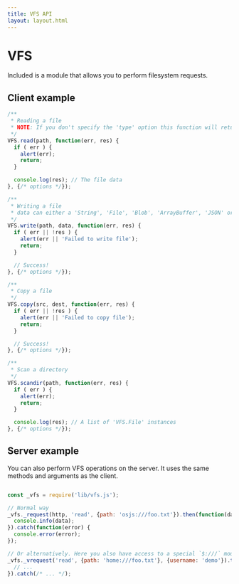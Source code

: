```yaml
---
title: VFS API
layout: layout.html
---
```


# VFS

Included is a module that allows you to perform filesystem requests.

## Client example

```js
/**
 * Reading a file
 * NOTE: If you don't specify the 'type' option this function will return an ArrayBuffer by default
 */
VFS.read(path, function(err, res) {
  if ( err ) {
    alert(err);
    return;
  }

  console.log(res); // The file data
}, {/* options */});

/**
 * Writing a file
 * data can either a 'String', 'File', 'Blob', 'ArrayBuffer', 'JSON' or 'VFS.FileDataURL'
 */
VFS.write(path, data, function(err, res) {
  if ( err || !res ) {
    alert(err || 'Failed to write file');
    return;
  }

  // Success!
}, {/* options */});

/**
 * Copy a file
 */
VFS.copy(src, dest, function(err, res) {
  if ( err || !res ) {
    alert(err || 'Failed to copy file');
    return;
  }

  // Success!
}, {/* options */});

/**
 * Scan a directory
 */
VFS.scandir(path, function(err, res) {
  if ( err ) {
    alert(err);
    return;
  }

  console.log(res); // A list of 'VFS.File' instances
}, {/* options */});
```

## Server example

You can also perform VFS operations on the server. It uses the same methods and arguments as the client.

```js

const _vfs = require('lib/vfs.js');

// Normal way
_vfs._request(http, 'read', {path: 'osjs:///foo.txt'}).then(function(data) {
  console.info(data);
}).catch(function(error) {
  console.error(error);
});

// Or alternatively. Here you also have access to a special `$:///` mount, which is the root of your system.
_vfs._vrequest('read', {path: 'home:///foo.txt'}, {username: 'demo'}).then(function(data) {
  // ...
}).catch(/* ... */);

```
